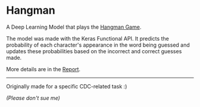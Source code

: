 # Hangman

A Deep Learning Model that plays the [Hangman Game](https://en.wikipedia.org/wiki/Hangman_(game)).

The model was made with the Keras Functional API. It predicts the probability of each character's appearance in the word being guessed and updates these probabilities based on the incorrect and correct guesses made.

More details are in the [Report](./Report.pdf).

---
Originally made for a specific CDC-related task :)

*(Please don't sue me)*
